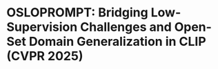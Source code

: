 # OSLOPROMPT: Bridging Low-Supervision Challenges and Open-Set Domain Generalization in CLIP (CVPR 2025)
